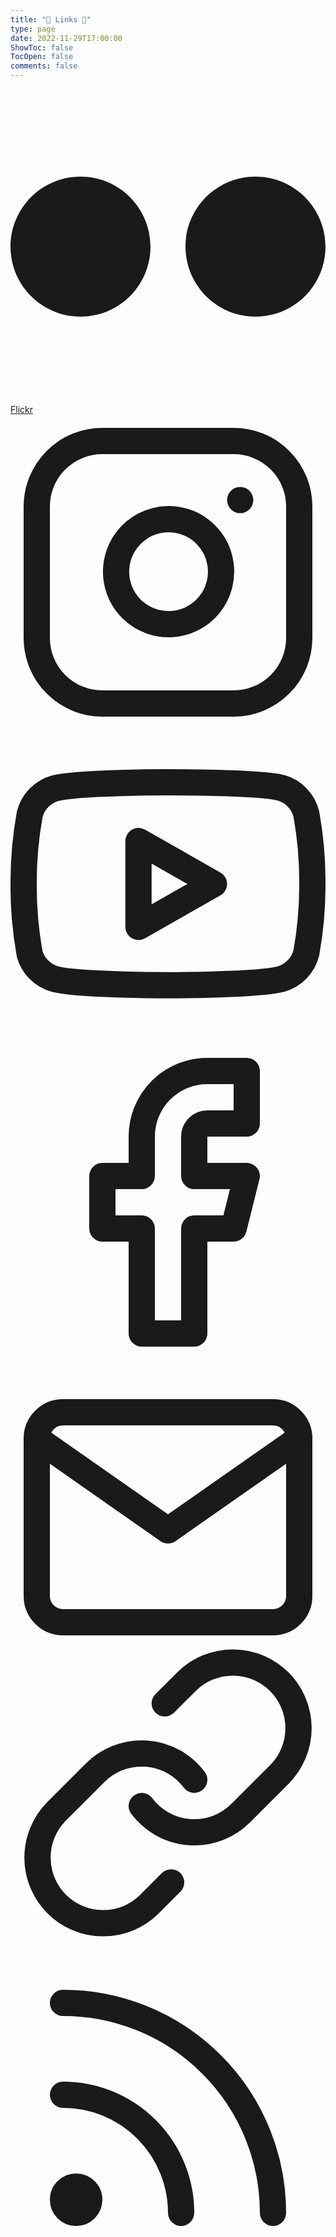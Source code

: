 ```yaml
---
title: "🔗 Links 📎"
type: page
date: 2022-11-29T17:00:00
ShowToc: false
TocOpen: false
comments: false
---
```


<div class="social-icons">
    <a href="https://www.flickr.com/photos/noahbershatsky/" target="_blank" rel="noopener noreferrer me" title="Flickr">
        <svg role="img" viewBox="0 0 24 24" xmlns="http://www.w3.org/2000/svg" fill="currentColor">
    <path d="M5.334 6.666C2.3884 6.666 0 9.055 0 12c0 2.9456 2.3884 5.334 5.334 5.334 2.9456 0 5.332-2.3884 5.332-5.334 0-2.945-2.3864-5.334-5.332-5.334zm13.332 0c-2.9456 0-5.332 2.389-5.332 5.334 0 2.9456 2.3864 5.334 5.332 5.334C21.6116 17.334 24 14.9456 24 12c0-2.945-2.3884-5.334-5.334-5.334Z"></path>
</svg> Flickr
    </a>
    <a href="https://www.instagram.com/noahbershatsky" target="_blank" rel="noopener noreferrer me" title="Instagram">
        <svg xmlns="http://www.w3.org/2000/svg" viewBox="0 0 24 24" fill="none" stroke="currentColor" stroke-width="2" stroke-linecap="round" stroke-linejoin="round">
    <rect x="2" y="2" width="20" height="20" rx="5" ry="5"></rect>
    <path d="M16 11.37A4 4 0 1 1 12.63 8 4 4 0 0 1 16 11.37z"></path>
    <line x1="17.5" y1="6.5" x2="17.5" y2="6.5"></line>
</svg>
    </a>
    <a href="https://www.youtube.com/c/noahbershatsky" target="_blank" rel="noopener noreferrer me" title="Youtube">
        <svg xmlns="http://www.w3.org/2000/svg" viewBox="0 0 24 24" fill="none" stroke="currentColor" stroke-width="2" stroke-linecap="round" stroke-linejoin="round">
    <path d="M22.54 6.42a2.78 2.78 0 0 0-1.94-2C18.88 4 12 4 12 4s-6.88 0-8.6.46a2.78 2.78 0 0 0-1.94 2A29 29 0 0 0 1 11.75a29 29 0 0 0 .46 5.33A2.78 2.78 0 0 0 3.4 19c1.72.46 8.6.46 8.6.46s6.88 0 8.6-.46a2.78 2.78 0 0 0 1.94-2 29 29 0 0 0 .46-5.25 29 29 0 0 0-.46-5.33z">
    </path>
    <polygon points="9.75 15.02 15.5 11.75 9.75 8.48 9.75 15.02"></polygon>
</svg>
    </a>
    <a href="https://www.facebook.com/noahbershatsky" target="_blank" rel="noopener noreferrer me" title="Facebook">
        <svg xmlns="http://www.w3.org/2000/svg" viewBox="0 0 24 24" fill="none" stroke="currentColor" stroke-width="2" stroke-linecap="round" stroke-linejoin="round">
    <path d="M18 2h-3a5 5 0 0 0-5 5v3H7v4h3v8h4v-8h3l1-4h-4V7a1 1 0 0 1 1-1h3z"></path>
</svg>
    </a>
    <a href="mailto:noah@bershatsky.net" target="_blank" rel="noopener noreferrer me" title="Email">
        <svg xmlns="http://www.w3.org/2000/svg" viewBox="0 0 24 21" fill="none" stroke="currentColor" stroke-width="2" stroke-linecap="round" stroke-linejoin="round">
    <path d="M4 4h16c1.1 0 2 .9 2 2v12c0 1.1-.9 2-2 2H4c-1.1 0-2-.9-2-2V6c0-1.1.9-2 2-2z"></path>
    <polyline points="22,6 12,13 2,6"></polyline>
</svg>
    </a>
    <a href="https://bershatsky.com" target="_blank" rel="noopener noreferrer me" title="Wordpress">
        <svg xmlns="http://www.w3.org/2000/svg" viewBox="0 0 24 24" fill="none" stroke="currentColor" stroke-width="2" stroke-linecap="round" stroke-linejoin="round">
    <path d="M10 13a5 5 0 0 0 7.54.54l3-3a5 5 0 0 0-7.07-7.07l-1.72 1.71"></path>
    <path d="M14 11a5 5 0 0 0-7.54-.54l-3 3a5 5 0 0 0 7.07 7.07l1.71-1.71"></path>
</svg>
    </a>
    <a href="index.xml" target="_blank" rel="noopener noreferrer me" title="Rss">
        <svg xmlns="http://www.w3.org/2000/svg" viewBox="0 0 24 24" fill="none" stroke="currentColor" stroke-width="2" stroke-linecap="round" stroke-linejoin="round">
    <path d="M4 11a9 9 0 0 1 9 9"></path>
    <path d="M4 4a16 16 0 0 1 16 16"></path>
    <circle cx="5" cy="19" r="1"></circle>
</svg>
    </a>
</div>